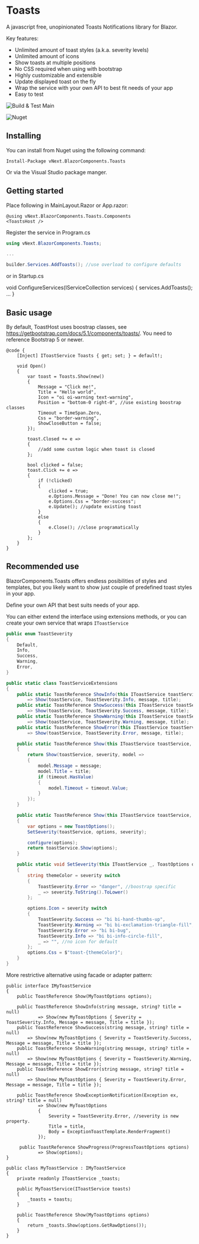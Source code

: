 # Toasts
A javascript free, unopinionated Toasts Notifications library for Blazor.

Key features:

 - Unlimited amount of toast styles (a.k.a. severity levels)
 - Unlimited amount of icons
 - Show toasts at multiple positions
 - No CSS required when using with bootstrap
 - Highly customizable and extensible
 - Update displayed toast on the fly
 - Wrap the service with your own API to best fit needs of your app
 - Easy to test

![Build & Test Main](https://github.com/Liero/vNext.BlazorComponents.Toasts/workflows/Build%20&%20Test%20Main/badge.svg)

![Nuget](https://img.shields.io/nuget/v/vNext.BlazorComponents.Toasts.svg)

## Installing

You can install from Nuget using the following command:

`Install-Package vNext.BlazorComponents.Toasts`

Or via the Visual Studio package manger.

## Getting started

Place following in MainLayout.Razor or App.razor:

```razor
@using vNext.BlazorComponents.Toasts.Components
<ToastsHost />
```

Register the service in Program.cs

```csharp
using vNext.BlazorComponents.Toasts;

...

builder.Services.AddToasts(); //use overload to configure defaults
```

or in Startup.cs

void ConfigureServices(IServiceCollection services)
{
	services.AddToasts(); 
	...
}

## Basic usage

By default, ToastHost uses boostrap classes, see https://getbootstrap.com/docs/5.1/components/toasts/.
You need to reference Bootstrap 5 or newer.

```razor
@code {
    [Inject] IToastService Toasts { get; set; } = default!;

	void Open()
    {
        var toast = Toasts.Show(new()
        {
            Message = "Click me!",
            Title = "Hello world",
            Icon = "oi oi-warning text-warning",
            Position = "bottom-0 right-0", //use existing boostrap classes 
            Timeout = TimeSpan.Zero, 
            Css = "border-warning",
            ShowCloseButton = false;
        });

        toast.Closed += e =>
        {
            //add some custom logic when toast is closed
        };

        bool clicked = false;
        toast.Click += e =>
        {
            if (!clicked) 
            {
                clicked = true;
                e.Options.Message = "Done! You can now close me!";
                e.Options.Css = "border-success";
                e.Update(); //update existing toast
            }
            else 
            {
                e.Close(); //close programatically
            }
        };
    }
}
```

## Recommended use

BlazorComponents.Toasts offers endless posibilities of styles and templates, but 
you likely want to show just couple of predefined toast styles in your app.

Define your own API that best suits needs of your app.

You can either extend the interface using extensions methods, or you can create your own service that wraps `IToastService`

```csharp
public enum ToastSeverity
{
    Default,
    Info,
    Success,
    Warning,
    Error,
}

public static class ToastServiceExtensions
{
    public static ToastReference ShowInfo(this IToastService toastService, string message, string? title = null)
        => Show(toastService, ToastSeverity.Info, message, title);
    public static ToastReference ShowSuccess(this IToastService toastService, string message, string? title = null)
        => Show(toastService, ToastSeverity.Success, message, title);
    public static ToastReference ShowWarning(this IToastService toastService, string message, string? title = null)
        => Show(toastService, ToastSeverity.Warning, message, title);
    public static ToastReference ShowError(this IToastService toastService, string message, string? title = null)
        => Show(toastService, ToastSeverity.Error, message, title);

    public static ToastReference Show(this IToastService toastService, ToastSeverity severity, string message, string? title = null, TimeSpan? timeout = null)
    {
        return Show(toastService, severity, model =>
        {
            model.Message = message;
            model.Title = title;
            if (timeout.HasValue)
            {
                model.Timeout = timeout.Value;
            }
        });            
    }

    public static ToastReference Show(this IToastService toastService, ToastSeverity severity, Action<ToastOptions> configure)
    {
        var options = new ToastOptions();
        SetSeverity(toastService, options, severity);

        configure(options);
        return toastService.Show(options);
    }

    public static void SetSeverity(this IToastService _, ToastOptions options, ToastSeverity severity)
    {
        string themeColor = severity switch
        {
            ToastSeverity.Error => "danger", //boostrap specific
            _ => severity.ToString().ToLower()
        };

        options.Icon = severity switch
        {
            ToastSeverity.Success => "bi bi-hand-thumbs-up",
            ToastSeverity.Warning => "bi bi-exclamation-triangle-fill",
            ToastSeverity.Error => "bi bi-bug",
            ToastSeverity.Info => "bi bi-info-circle-fill",
            _ => "", //no icon for default
        };
        options.Css = $"toast-{themeColor}";
    }
}
```

More restrictive alternative using facade or adapter pattern:
```
public interface IMyToastService
{
    public ToastReference Show(MyToastOptions options);

    public ToastReference ShowInfo(string message, string? title = null)
            => Show(new MyToastOptions { Severity = ToastSeverity.Info, Message = message, Title = title });
    public ToastReference ShowSuccess(string message, string? title = null)
        => Show(new MyToastOptions { Severity = ToastSeverity.Success, Message = message, Title = title });
    public ToastReference ShowWarning(string message, string? title = null)
        => Show(new MyToastOptions { Severity = ToastSeverity.Warning, Message = message, Title = title });
    public ToastReference ShowError(string message, string? title = null)
        => Show(new MyToastOptions { Severity = ToastSeverity.Error, Message = message, Title = title });

    public ToastReference ShowExceptionNotification(Exception ex, string? title = null)
            => Show(new MyToastOptions 
            { 
                Severity = ToastSeverity.Error, //severity is new property.
                Title = title,
                Body = ExceptionToastTemplate.RenderFragment()
            });

     public ToastReference ShowProgress(ProgressToastOptions options)
            => Show(options);
}

public class MyToastService : IMyToastService
{
    private readonly IToastService _toasts;

    public MyToastService(IToastService toasts)
    {
        _toasts = toasts;
    }

    public ToastReference Show(MyToastOptions options)
    {
        return _toasts.Show(options.GetRawOptions());
    }
}
```